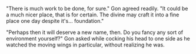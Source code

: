 "There is much work to be done, for sure." Gon agreed readily. "It could be a much nicer place, that is for certain. The divine may craft it into a fine place one day despite it's... foundation."

"Perhaps then it will deserve a new name, then. Do you fancy any sort of environment yourself?" Gon asked while cocking his head to one side as he watched the moving wings in particular, without realizing he was.